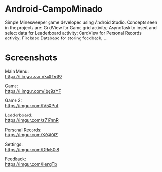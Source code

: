 # Android-CampoMinado

Simple Minesweeper game developed using Android Studio.
Concepts seen in the projects are:
GridView for Game grid activity;
AsyncTask to insert and select data for Leaderboard activity;
CardView for Personal Records activity;
Firebase Database for storing feedback;
...

# Screenshots
Main Menu:  
https://i.imgur.com/xs9Te80  

Game:  
https://i.imgur.com/lbg9zYF  

Game 2:  
https://imgur.com/IV5XPuf  

Leaderboard:  
https://imgur.com/z717nnR  

Personal Records:  
https://imgur.com/X93I0lZ  

Settings:  
https://imgur.com/DRc50i8  

Feedback:  
https://imgur.com/IlengTb  

